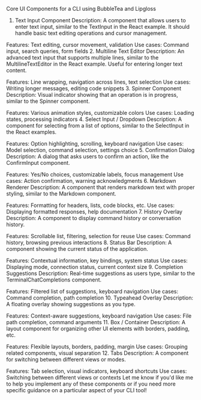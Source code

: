 Core UI Components for a CLI using BubbleTea and Lipgloss
1. Text Input Component
Description: A component that allows users to enter text input, similar to the TextInput in the React example. It should handle basic text editing operations and cursor management.

Features: Text editing, cursor movement, validation
Use cases: Command input, search queries, form fields
2. Multiline Text Editor
Description: An advanced text input that supports multiple lines, similar to the MultilineTextEditor in the React example. Useful for entering longer text content.

Features: Line wrapping, navigation across lines, text selection
Use cases: Writing longer messages, editing code snippets
3. Spinner Component
Description: Visual indicator showing that an operation is in progress, similar to the Spinner component.

Features: Various animation styles, customizable colors
Use cases: Loading states, processing indicators
4. Select Input / Dropdown
Description: A component for selecting from a list of options, similar to the SelectInput in the React examples.

Features: Option highlighting, scrolling, keyboard navigation
Use cases: Model selection, command selection, settings choice
5. Confirmation Dialog
Description: A dialog that asks users to confirm an action, like the ConfirmInput component.

Features: Yes/No choices, customizable labels, focus management
Use cases: Action confirmation, warning acknowledgments
6. Markdown Renderer
Description: A component that renders markdown text with proper styling, similar to the Markdown component.

Features: Formatting for headers, lists, code blocks, etc.
Use cases: Displaying formatted responses, help documentation
7. History Overlay
Description: A component to display command history or conversation history.

Features: Scrollable list, filtering, selection for reuse
Use cases: Command history, browsing previous interactions
8. Status Bar
Description: A component showing the current status of the application.

Features: Contextual information, key bindings, system status
Use cases: Displaying mode, connection status, current context size
9. Completion Suggestions
Description: Real-time suggestions as users type, similar to the TerminalChatCompletions component.

Features: Filtered list of suggestions, keyboard navigation
Use cases: Command completion, path completion
10. Typeahead Overlay
Description: A floating overlay showing suggestions as you type.

Features: Context-aware suggestions, keyboard navigation
Use cases: File path completion, command arguments
11. Box / Container
Description: A layout component for organizing other UI elements with borders, padding, etc.

Features: Flexible layouts, borders, padding, margin
Use cases: Grouping related components, visual separation
12. Tabs
Description: A component for switching between different views or modes.

Features: Tab selection, visual indicators, keyboard shortcuts
Use cases: Switching between different views or contexts
Let me know if you'd like me to help you implement any of these components or if you need more specific guidance on a particular aspect of your CLI tool!